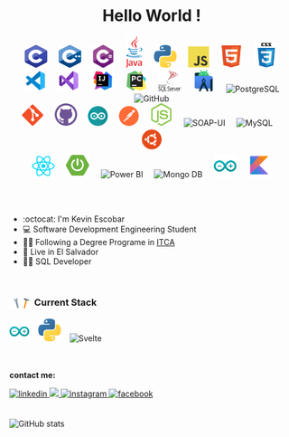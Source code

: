 <div align="center">
  <h1>
    Hello World !
  </h1>  
  <img src="/Images/c-logo.svg" title="C" **alt="C" width="40" height="40"/>
  &nbsp;&nbsp;&nbsp;
  <img src="/Images/c%2B%2B-logo.svg" title="C++" **alt="C++" width="40" height="40"/>
  &nbsp;&nbsp;&nbsp;
  <img src="/Images/c%23-logo.png" title="C#" **alt="C#" width="40" height="40"/>
  &nbsp;&nbsp;&nbsp;
  <img src="/Images/java-logo.png" title="Java" alt="Java" width="30" height="auto"/>
  &nbsp;&nbsp;&nbsp;
  <img src="/Images/python-logo.png" title="Python" alt="Python" width="40" height="40"/>
  &nbsp;&nbsp;&nbsp;
  <img src="/Images/javascript-logo.svg" title="JavaScript" alt="JavaScript" width="38" height="38"/>
  &nbsp;&nbsp;&nbsp;
  <img src="/Images/html5-logo.svg" title="HTML5" alt="HTML" width="40" height="40"/>
  &nbsp;&nbsp;&nbsp;
  <img src="/Images/css3-logo.svg" title="CSS" alt="CSS" width="44" height="44"/>
  <br>

  <img src="/Images/vscode-logo.svg" title="Visual Studio Code" alt="Git" width="40" height="40"/>
  &nbsp;&nbsp;&nbsp;
  <img src="/Images/visual-studio-logo.svg" title="Visual Studio" alt="Git" width="40" height="40"/>
  &nbsp;&nbsp;&nbsp;
  <img src="/Images/intellij-logo.svg" title="IntelliJ IDEA" alt="IntelliJ IDEA" width="40" height="40"/>
  &nbsp;&nbsp;&nbsp;
  <img src="/Images/pycharm-logo.svg" title="Pycharm" alt="Pycharm" width="40" height="40"/>
  &nbsp;&nbsp;&nbsp;
  <img src="/Images/ms-SQL-Logo.svg" title="MS-SQL" alt="MS-SQL" width="40" height="40"/>
  &nbsp;&nbsp;&nbsp;
  <img src="/Images/android-studio-logo.svg" title="Android Studio" alt="Android Studio" width="40" height="40"/>
  &nbsp;&nbsp;&nbsp;
  <img src="https://upload.wikimedia.org/wikipedia/commons/thumb/2/29/Postgresql_elephant.svg/993px-Postgresql_elephant.svg.png" title="PostgreSQL" alt="PostgreSQL" width="40" height="40"/>

  <br>
  <img src="/Images/earth.gif" title="GitHub" alt="GitHub" width="100" height="100"/>
  <br>
  
  <img src="/Images/git-logo.svg" title="Git" alt="Git" width="38" height="38"/>
  &nbsp;&nbsp;&nbsp;
  <img src="/Images/github-logo-purple.svg" title="GitHub" alt="GitHub" width="40" height="40"/>
  &nbsp;&nbsp;&nbsp;
  <img src="/Images/arduino-logo.png" title="Arduino" alt="Arduino" width="35" height="35"/>
  &nbsp;&nbsp;&nbsp;
  <img src="/Images/postman-logo.svg" title="Postman" alt="Postman" width="35" height="35"/>
  &nbsp;&nbsp;&nbsp;
  <img src="/Images/nodejs-logo.svg" title="Node JS" alt="Node JS" width="40" height="auto"/>
  &nbsp;&nbsp;&nbsp;
  <img src="https://cdn.icon-icons.com/icons2/1381/PNG/512/soapui_93772.png" title="SOAP-UI" alt="SOAP-UI" width="40" height="auto"/>
  &nbsp;&nbsp;&nbsp;
  <img src="https://www.vectorlogo.zone/logos/mysql/mysql-icon.svg" title="MySql" alt="MySQL" width="40" height="40"/>
  &nbsp;&nbsp;&nbsp;
  <img src="/Images/ubuntu-logo.png" title="Ubuntu" alt="Ubuntu" width="42" height="42"/>
  <br>

  <img src="/Images/reactjs-icon.svg" title="React" alt="Java" width="40" height="auto"/>
  &nbsp;&nbsp;&nbsp;
  <img src="/Images/spring-boot-logo.png" title="Spring" alt="Spring" width="43" height="auto"/>
   &nbsp;&nbsp;&nbsp;
  <img src="https://upload.wikimedia.org/wikipedia/commons/thumb/c/cf/New_Power_BI_Logo.svg/2048px-New_Power_BI_Logo.svg.png" title="Power BI" alt="Power BI" width="43" height="auto"/>
  &nbsp;&nbsp;&nbsp;
  <img src="https://cdn.worldvectorlogo.com/logos/mongodb-icon-1.svg" title="Mongo DB" alt="Mongo DB" width="40" height="40"/>
   &nbsp;&nbsp;&nbsp;
  <img src="/Images/arduino-lang-icon.svg" title="Arduino" alt="Arduino" width="40" height="40"/>
  &nbsp;&nbsp;&nbsp;
  <img src="/Images/kotlin-logo.svg" title="Kotlin" alt="Kotlin" width="43" height="auto"/>
  </div>

  
  <br><br>
  
<!--<img align="right" src="https://cdn-icons-png.flaticon.com/512/5986/5986092.png" width=500/>-->
<!--<img align="right" src="https://media3.giphy.com/media/rXzHCTpiVyWb7vMsVb/giphy.gif?cid=ecf05e473uw2rxb7jvlvbxa71eu8hewrn3z9qe86krfttve3&rid=giphy.gif&ct=s" height=300/>-->
  
- :octocat: I'm Kevin Escobar
- :computer: Software Development Engineering Student
- :man_student: Following a Degree Programe in [ITCA](https://www.itca.edu.sv/)
- :lion: Live in El Salvador
- :man_technologist: SQL Developer

</div>
<br>

<h3> <img align=center src="Images/tools.gif" style="width:40px; height=40px"/> Current Stack </h3>
<div align="left">
  <img src="/Images/arduino-lang-icon.svg" title="Angular" alt="Angular" width="35" height="35"/>
  &nbsp;&nbsp;
  <img src="/Images/python-logo.png" title="GoLang" alt="GoLang" width="40" height="40"/>
  &nbsp;&nbsp;
  <img src="https://www.vectorlogo.zone/logos/mysql/mysql-icon.svg" title="Svelte" alt="Svelte" width="35" height="35"/>
</div>
<br><br>

<b> contact me: </b>
</br>

<a href="https://www.linkedin.com/in/kevin-escobarsv/">
<img src=https://img.shields.io/badge/linkedin-black.svg?&style=for-the-badge&logo=linkedin&logoColor=white alt=linkedin style="margin-bottom: 5px;" />
</a>
<a href="mailto:kevin.escobar.aguilar@outlook.es" target="_blank">
<img src=https://img.shields.io/badge/gmail-%66103178?style=for-the-badge&logo=youtube&logoColor=white />
</a>
<a href="" target="_blank">
<img src=https://img.shields.io/badge/instagram-purple.svg?&style=for-the-badge&logo=instagram&logoColor=white alt=instagram style="margin-bottom: 5px;" />
</a>
<a href="" target="_blank">
<img src=https://img.shields.io/badge/facebook-%232E87FB.svg?&style=for-the-badge&logo=facebook&logoColor=white alt=facebook style="margin-bottom: 5px;" />
</a>
<br><br>

![GitHub stats](https://github-readme-stats.vercel.app/api?username=KevinEscobarCitylab&show_icons=true&count_private=true&hide_border=true&theme=outrun)
